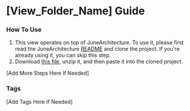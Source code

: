 # [View_Folder_Name] Guide

### How To Use

1. This view operates on top of JuneArchitecture. To use it, please first read the
   JuneArchitecture [README](https://github.com/melodysdreamj/JuneArchitecture) and clone the project. If you're already
   using it, you can skip this step.
2. Download [this file](https://june-arch-asset.pages.dev/popup/snackbar/[View_Folder_Name].zip), unzip it, and then
   paste it into the cloned project.

[Add More Steps Here If Needed]

### Tags
[Add Tags Here If Needed]